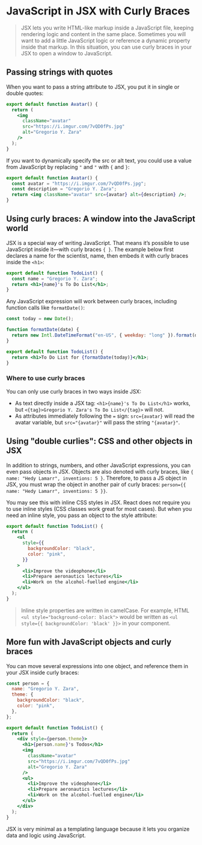 # JavaScript in JSX with Curly Braces

> JSX lets you write HTML-like markup inside a JavaScript file, keeping rendering logic and content in the same place. Sometimes you will want to add a little JavaScript logic or reference a dynamic property inside that markup. In this situation, you can use curly braces in your JSX to open a window to JavaScript.

## Passing strings with quotes

When you want to pass a string attribute to JSX, you put it in single or double quotes:

```jsx
export default function Avatar() {
  return (
    <img
      className="avatar"
      src="https://i.imgur.com/7vQD0fPs.jpg"
      alt="Gregorio Y. Zara"
    />
  );
}
```

If you want to dynamically specify the src or alt text, you could use a value from JavaScript by replacing `"` and `"` with `{` and `}`:

```jsx
export default function Avatar() {
  const avatar = "https://i.imgur.com/7vQD0fPs.jpg";
  const description = "Gregorio Y. Zara";
  return <img className="avatar" src={avatar} alt={description} />;
}
```

## Using curly braces: A window into the JavaScript world

JSX is a special way of writing JavaScript. That means it’s possible to use JavaScript inside it—with curly braces `{ }`. The example below first declares a name for the scientist, name, then embeds it with curly braces inside the `<h1>`:

```jsx
export default function TodoList() {
  const name = "Gregorio Y. Zara";
  return <h1>{name}'s To Do List</h1>;
}
```

Any JavaScript expression will work between curly braces, including function calls like `formatDate()`:

```jsx
const today = new Date();

function formatDate(date) {
  return new Intl.DateTimeFormat("en-US", { weekday: "long" }).format(date);
}

export default function TodoList() {
  return <h1>To Do List for {formatDate(today)}</h1>;
}
```

### Where to use curly braces

You can only use curly braces in two ways inside JSX:

- As text directly inside a JSX tag: `<h1>{name}'s To Do List</h1>` works, but `<{tag}>Gregorio Y. Zara's To Do List</{tag}>` will not.
- As attributes immediately following the `=` sign: `src={avatar}` will read the avatar variable, but `src="{avatar}"` will pass the string `"{avatar}"`.

## Using "double curlies": CSS and other objects in JSX

In addition to strings, numbers, and other JavaScript expressions, you can even pass objects in JSX. Objects are also denoted with curly braces, like `{ name: "Hedy Lamarr", inventions: 5 }`. Therefore, to pass a JS object in JSX, you must wrap the object in another pair of curly braces: `person={{ name: "Hedy Lamarr", inventions: 5 }}`.

You may see this with inline CSS styles in JSX. React does not require you to use inline styles (CSS classes work great for most cases). But when you need an inline style, you pass an object to the style attribute:

```jsx
export default function TodoList() {
  return (
    <ul
      style={{
        backgroundColor: "black",
        color: "pink",
      }}
    >
      <li>Improve the videophone</li>
      <li>Prepare aeronautics lectures</li>
      <li>Work on the alcohol-fuelled engine</li>
    </ul>
  );
}
```

> Inline style properties are written in camelCase. For example, HTML `<ul style="background-color: black">` would be written as `<ul style={{ backgroundColor: 'black' }}>` in your component.

## More fun with JavaScript objects and curly braces

You can move several expressions into one object, and reference them in your JSX inside curly braces:

```jsx
const person = {
  name: "Gregorio Y. Zara",
  theme: {
    backgroundColor: "black",
    color: "pink",
  },
};

export default function TodoList() {
  return (
    <div style={person.theme}>
      <h1>{person.name}'s Todos</h1>
      <img
        className="avatar"
        src="https://i.imgur.com/7vQD0fPs.jpg"
        alt="Gregorio Y. Zara"
      />
      <ul>
        <li>Improve the videophone</li>
        <li>Prepare aeronautics lectures</li>
        <li>Work on the alcohol-fuelled engine</li>
      </ul>
    </div>
  );
}
```

JSX is very minimal as a templating language because it lets you organize data and logic using JavaScript.
